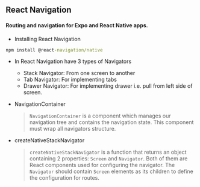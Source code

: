 ## React Navigation

#### Routing and navigation for Expo and React Native apps.

- Installing React Navigation

```cmd
npm install @react-navigation/native
```

- In React Navigation have 3 types of Navigators

  - Stack Navigator: From one screen to another
  - Tab Navigator: For implementing tabs
  - Drawer Navigator: For implementing drawer i.e. pull from left side of screen.

- NavigationContainer

  > `NavigationContainer` is a component which manages our navigation tree and contains the navigation state. This component must wrap all navigators structure.

- createNativeStackNavigator

  > `createNativeStackNavigator` is a function that returns an object containing 2 properties: `Screen` and `Navigator`. Both of them are React components used for configuring the navigator. The `Navigator` should contain `Screen` elements as its children to define the configuration for routes.
